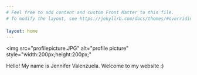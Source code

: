 ```yaml
---
# Feel free to add content and custom Front Matter to this file.
# To modify the layout, see https://jekyllrb.com/docs/themes/#overriding-theme-defaults

layout: home
---
```

<img src="profilepicture.JPG" alt="profile picture" style="width:200px;height:200px;"

Hello! My name is Jennifer Valenzuela. Welcome to my website :)
